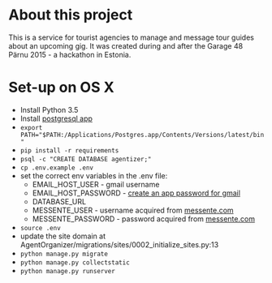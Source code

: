 # About this project    
This is a service for tourist agencies to manage and message tour guides about an upcoming gig.
It was created during and after the Garage 48 Pärnu 2015 - a hackathon in Estonia.


# Set-up on OS X

* Install Python 3.5
* Install [postgresql app](http://postgresapp.com/)
* `export PATH="$PATH:/Applications/Postgres.app/Contents/Versions/latest/bin"`
* `pip install -r requirements`
* `psql -c "CREATE DATABASE agentizer;"`
* `cp .env.example .env`
* set the correct env variables in the .env file:
    * EMAIL_HOST_USER - gmail username
    * EMAIL_HOST_PASSWORD - [create an app password for gmail](https://security.google.com/settings/security/apppasswords?pli=1)
    * DATABASE_URL
    * MESSENTE_USER - username acquired from [messente.com](http://messente.com/)
    * MESSENTE_PASSWORD - password acquired from [messente.com](http://messente.com/)
* `source .env`
* update the site domain at AgentOrganizer/migrations/sites/0002_initialize_sites.py:13
* `python manage.py migrate`
* `python manage.py collectstatic`
* `python manage.py runserver`
